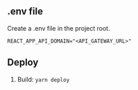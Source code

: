 ## .env file
Create a .env file in the project root.
```
REACT_APP_API_DOMAIN="<API_GATEWAY_URL>"
```

## Deploy
1. Build: `yarn deploy`